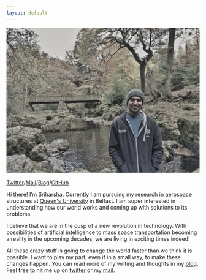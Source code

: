 ```yaml
---
layout: default
---
```

<img src="/assets/profilephoto_large_2.jpg" style="-webkit-filter: grayscale(80%)"/>

[Twitter](http://twitter.com/sriharsha_space)/[Mail](mailto:sriharsha.sheshn@gmail.com)/[Blog](http://blog.sriharsha.space)/[GitHub](http://github.com/sriharsha-space)

Hi there! I’m Sriharsha. Currently I am pursuing my research in aerospace structures at [Queen's University](https://www.qub.ac.uk/schools/SchoolofMechanicalandAerospaceEngineering/) in Belfast. I am super interested in understanding how our world works and coming up with solutions to its problems.

I believe that we are in the cusp of a new revolution in technology. With possibilities of artificial intelligence to mass space transportation becoming a reality in the upcoming decades, we are living in exciting times indeed!

All these crazy stuff  is going to change the world  faster than we think it is possible. I want to play my part, even if in a small way, to make these changes happen. You can read more of my writing and thoughts in my [blog](http://blog.sriharsha.space). Feel free to hit me up on [twitter](http://twitter.com/sriharsha_space) or my [mail](mailto:sriharsha.sheshn@gmail.com).
